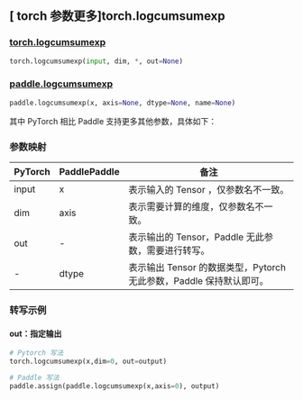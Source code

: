 ## [ torch 参数更多]torch.logcumsumexp

### [torch.logcumsumexp](https://pytorch.org/docs/1.13/generated/torch.logcumsumexp.html#torch-logcumsumexp)

```python
torch.logcumsumexp(input, dim, *, out=None)
```

### [paddle.logcumsumexp](https://www.paddlepaddle.org.cn/documentation/docs/zh/api/paddle/logcumsumexp_cn.html#logcumsumexp)

```python
paddle.logcumsumexp(x, axis=None, dtype=None, name=None)
```

其中 PyTorch 相比 Paddle 支持更多其他参数，具体如下：

### 参数映射

| PyTorch | PaddlePaddle | 备注                                                                |
| ------- | ------------ | ------------------------------------------------------------------- |
| input   | x            | 表示输入的 Tensor ，仅参数名不一致。                                |
| dim     | axis         | 表示需要计算的维度，仅参数名不一致。                                |
| out     | -            | 表示输出的 Tensor，Paddle 无此参数，需要进行转写。                 |
| -       | dtype        | 表示输出 Tensor 的数据类型，Pytorch 无此参数，Paddle 保持默认即可。 |

### 转写示例

#### out：指定输出

```python
# Pytorch 写法
torch.logcumsumexp(x,dim=0, out=output)

# Paddle 写法
paddle.assign(paddle.logcumsumexp(x,axis=0), output)
```

